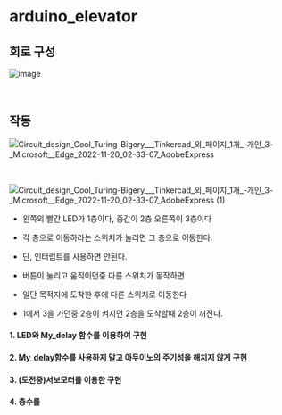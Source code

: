 # arduino_elevator

## 회로 구성
![image](https://user-images.githubusercontent.com/110883172/202864472-176fe54b-2402-4d93-ac8f-636acdd70823.png)


</br>

## 작동

![Circuit_design_Cool_Turing-Bigery___Tinkercad_외_페이지_1개_-_개인_3_-_Microsoft__Edge_2022-11-20_02-33-07_AdobeExpress](https://user-images.githubusercontent.com/110883172/202865041-65465d80-15b1-41d7-aed9-59c42bc0c6e8.gif)


</br>

![Circuit_design_Cool_Turing-Bigery___Tinkercad_외_페이지_1개_-_개인_3_-_Microsoft__Edge_2022-11-20_02-33-07_AdobeExpress (1)](https://user-images.githubusercontent.com/110883172/202865042-45d2c15b-2622-4834-87cd-f962e2df0554.gif)



- 왼쪽의 빨간 LED가 1층이다, 중간이 2층 오른쪽이 3층이다

- 각 층으로 이동하라는 스위치가 눌리면 그 층으로 이동한다.

- 단, 인터럽트를 사용하면 안된다.

- 버튼이 눌리고 움직이던중 다른 스위치가 동작하면 

- 일단 목적지에 도착한 후에 다른 스위치로 이동한다

- 1에서 3을 가던중 2층이 켜지면 2층을 도착할때 2층이 꺼진다.



#### 1. LED와 My_delay 함수를 이용하여 구현


#### 2. My_delay함수를 사용하지 말고 아두이노의 주기성을 해치지 않게 구현


#### 3. (도전중)서보모터를 이용한 구현

#### 4. 층수를 
